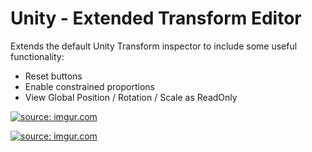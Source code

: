 # Unity - Extended Transform Editor

Extends the default Unity Transform inspector to include some useful functionality:
- Reset buttons
- Enable constrained proportions
- View Global Position / Rotation / Scale as ReadOnly

<a href="https://imgur.com/Lf9srFH.png"><img src="https://imgur.com/Lf9srFH.png" title="source: imgur.com" /></a>

<a href="https://imgur.com/yhZy0Xg.png"><img src="https://imgur.com/yhZy0Xg.png" title="source: imgur.com" /></a>
